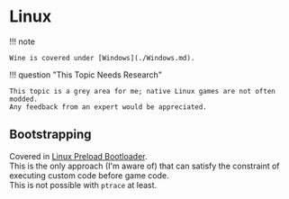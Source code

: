 ﻿# Linux

!!! note

    Wine is covered under [Windows](./Windows.md).

!!! question "This Topic Needs Research"

    This topic is a grey area for me; native Linux games are not often modded.  
    Any feedback from an expert would be appreciated.  

## Bootstrapping

Covered in [Linux Preload Bootloader](../Bootloaders/Linux-Preload.md).  
This is the only approach (I'm aware of) that can satisfy the constraint of executing custom code before game code.  
This is not possible with `ptrace` at least.